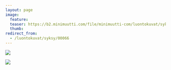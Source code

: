```yaml
---
layout: page
image:
  feature:
  teaser: https://b2.minimuutti.com/file/minimuutti-com/luontokuvat/syksy/DSC50737-245px.jpg
  thumb:
redirect_from:
  - /luontokuvat/syksy/00066
---
```


![](https://b2.minimuutti.com/file/minimuutti-com/luontokuvat/syksy/DSC50737-800px.jpg)

![](https://b2.minimuutti.com/file/minimuutti-com/luontokuvat/syksy/DSC50739-800px.jpg)
